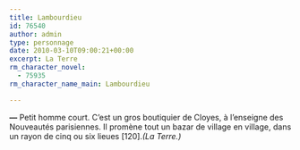 ```yaml
---
title: Lambourdieu
id: 76540
author: admin
type: personnage
date: 2010-03-10T09:00:21+00:00
excerpt: La Terre
rm_character_novel:
  - 75935
rm_character_name_main: Lambourdieu

---
```

**—** Petit homme court. C&rsquo;est un gros boutiquier de Cloyes, à l&rsquo;enseigne des Nouveautés parisiennes. Il promène tout un bazar de village en village, dans un rayon de cinq ou six lieues [120]._(La Terre.)_